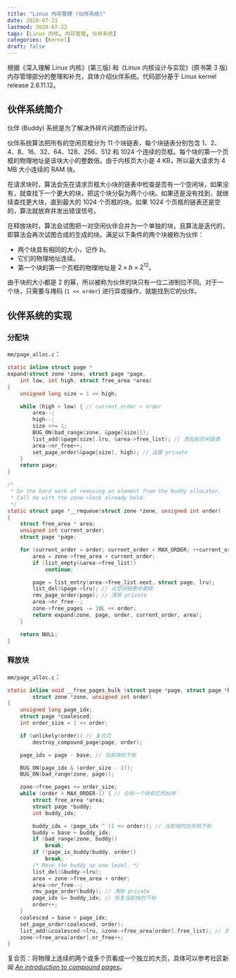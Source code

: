 ```yaml
---
title: "Linux 内存管理 (伙伴系统)"
date: 2020-07-21
lastmod: 2020-07-22
tags: [Linux 内核, 内存管理, 伙伴系统]
categories: [Kernel]
draft: false
---
```


根据《深入理解 Linux 内核》(第三版) 和《Linux 内核设计与实现》(原书第 3 版) 内存管理部分的整理和补充，具体介绍伙伴系统。代码部分基于 Linux kernel release 2.6.11.12。

<!--more-->

## 伙伴系统简介

伙伴 (Buddy) 系统是为了解决外碎片问题而设计的。

伙伴系统算法把所有的空闲页框分为 11 个块链表，每个块链表分别包含 1、2、4、8、16、32、64、128、256、512 和 1024 个连续的页框。每个块的第一个页框的物理地址是该块大小的整数倍。由于内核页大小是 4 KB，所以最大请求为 4 MB 大小连续的 RAM 块。

在请求块时，算法会先在请求页框大小块的链表中检查是否有一个空闲块，如果没有，就查找下一个更大的块，把这个块分裂为两个小块。如果还是没有找到，就继续查找更大块，直到最大的 1024 个页框的块。如果 1024 个页框的链表还是空的，算法就放弃并发出错误信号。

在释放块时，算法会试图把一对空闲伙伴合并为一个单独的块，且算法是迭代的，即算法会再次试图合成的生成的块。满足以下条件的两个块被称为伙伴：

- 两个块具有相同的大小，记作 $b$。
- 它们的物理地址连续。
- 第一个块的第一个页框的物理地址是 $2 \times b \times 2^{12}$。

由于块的大小都是 2 的幂，所以被称为伙伴的块只有一位二进制位不同。对于一个块，只需要与掩码 (`1 << order`) 进行异或操作，就能找到它的伙伴。

## 伙伴系统的实现

### 分配块

`mm/page_alloc.c`：

``` C
static inline struct page *
expand(struct zone *zone, struct page *page,
    int low, int high, struct free_area *area)
{
    unsigned long size = 1 << high;

    while (high > low) { // current_order > order
        area--;
        high--;
        size >>= 1;
        BUG_ON(bad_range(zone, &page[size]));
        list_add(&page[size].lru, &area->free_list); // 添加到空闲链表
        area->nr_free++;
        set_page_order(&page[size], high); // 设置 private
    }
    return page;
}

/*
 * Do the hard work of removing an element from the buddy allocator.
 * Call me with the zone->lock already held.
 */
static struct page *__rmqueue(struct zone *zone, unsigned int order)
{
    struct free_area * area;
    unsigned int current_order;
    struct page *page;

    for (current_order = order; current_order < MAX_ORDER; ++current_order) {
        area = zone->free_area + current_order;
        if (list_empty(&area->free_list))
            continue;

        page = list_entry(area->free_list.next, struct page, lru);
        list_del(&page->lru); // 从空闲链表中删除
        rmv_page_order(page); // 清除 private
        area->nr_free--;
        zone->free_pages -= 1UL << order;
        return expand(zone, page, order, current_order, area);
    }

    return NULL;
}
```

### 释放块

`mm/page_alloc.c`：

``` C
static inline void __free_pages_bulk (struct page *page, struct page *base,
        struct zone *zone, unsigned int order)
{
    unsigned long page_idx;
    struct page *coalesced;
    int order_size = 1 << order;

    if (unlikely(order)) // 复合页
        destroy_compound_page(page, order);

    page_idx = page - base; // 当前块的下标

    BUG_ON(page_idx & (order_size - 1));
    BUG_ON(bad_range(zone, page));

    zone->free_pages += order_size;
    while (order < MAX_ORDER-1) { // 合并一个块和它的伙伴
        struct free_area *area;
        struct page *buddy;
        int buddy_idx;

        buddy_idx = (page_idx ^ (1 << order)); // 当前块的伙伴的下标
        buddy = base + buddy_idx;
        if (bad_range(zone, buddy))
            break;
        if (!page_is_buddy(buddy, order))
            break;
        /* Move the buddy up one level. */
        list_del(&buddy->lru);
        area = zone->free_area + order;
        area->nr_free--;
        rmv_page_order(buddy); // 清除 private
        page_idx &= buddy_idx; // 恢复当前块的下标
        order++;
    }
    coalesced = base + page_idx;
    set_page_order(coalesced, order);
    list_add(&coalesced->lru, &zone->free_area[order].free_list); // 添加到空闲链表
    zone->free_area[order].nr_free++;
}
```

复合页：将物理上连续的两个或多个页看成一个独立的大页，具体可以参考社区新闻 *[An introduction to compound pages](https://lwn.net/Articles/619514/)*。
